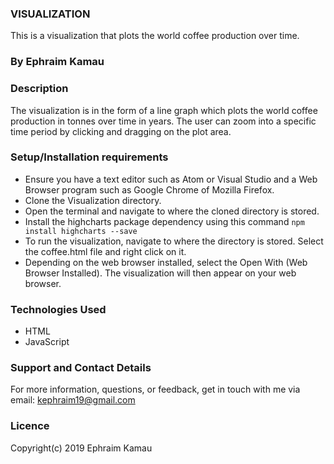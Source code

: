 ### VISUALIZATION
This is a visualization that plots the world coffee production over time.

### By Ephraim Kamau

### Description
The visualization is in the form of a line graph which plots the world coffee production in tonnes over time
in years. The user can zoom into a specific time period by clicking and dragging on the plot area.

### Setup/Installation requirements
- Ensure you have a text editor such as Atom or Visual Studio and a Web Browser program such as Google Chrome of Mozilla Firefox.
- Clone the Visualization directory.
- Open the terminal and navigate to where the cloned directory is stored.
- Install the highcharts package dependency using this command `npm install highcharts --save`
- To run the visualization, navigate to where the directory is stored. Select the coffee.html file and right     click on it. 
- Depending on the web browser installed, select the Open With (Web Browser Installed). The visualization will then appear on your web browser.

### Technologies Used
<ul>
<li>HTML</li>
<li>JavaScript</li>
</ul>

### Support and Contact Details
For more information, questions, or feedback, get in touch with me via email: kephraim19@gmail.com

### Licence
Copyright(c) 2019 Ephraim Kamau